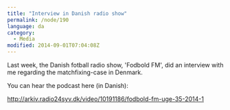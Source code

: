 ```yaml
---
title: "Interview in Danish radio show"
permalink: /node/190
language: da
category:
  - Media
modified: 2014-09-01T07:04:08Z
---
```


Last week, the Danish fotball radio show, 'Fodbold FM', did an interview with me regarding the matchfixing-case in Denmark.

You can hear the podcast here (in Danish):

<http://arkiv.radio24syv.dk/video/10191186/fodbold-fm-uge-35-2014-1>
